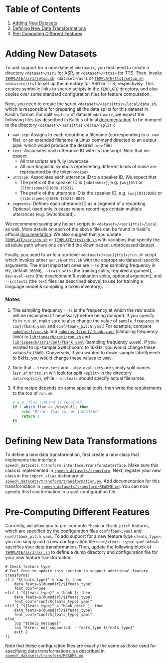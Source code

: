 # Table of Contents
1. [Adding New Datasets](#adding-new-datasets)
2. [Defining New Data Transformations](#defining-new-data-transformations)
3. [Pre-Computing Different Features](#pre-computing-different-features)

# Adding New Datasets
To add support for a new dataset `<dataset>`, you first need to create a directory `<dataset>/asr1` for ASR, or
`<dataset>/<tts1>` for TTS. Then, invoke [`TEMPLATE/asr1/setup.sh`](TEMPLATE/asr1/setup.sh)` <dataset>/asr1` or
[`TEMPLATE/tts1/setup.sh`](TEMPLATE/tts1/setup.sh)` <dataset>/tts1` to set up the directory for ASR or TTS,
respectively. This creates symbolic links to shared scripts in the [`TEMPLATE`](TEMPLATE) directory, and also copies
over some standard configuration files for feature computation.

Next, you need to create the script `<dataset>/<asr1|tts1>/local/data.sh`, which is responsible for preparing all the
data splits for this dataset in Kaldi's format. For split `<split>` of dataset `<dataset>`, we expect the following
files (as described in Kaldi's official [documentation](https://kaldi-asr.org/doc/data_prep.html)) to be dumped to the
directory `<dataset>/<asr1|tts1>/data/<split>`:
- `wav.scp`: Assigns to each recording a filename (corresponding to a `.wav` file), or an extended filename (a Linux
command directed to an output pipe, which would produce the desired `.wav` file)
- `text`: Associates each utterance ID with its transcript. Note that we expect
    - All transcripts are fully lowercase
    - All non-linguistic symbols representing different kinds of noise are represented by the token `<noise>`
- `utt2spk`: Associates each utterance ID to a speaker ID. We expect that
    - The prefix of the speaker ID is `{<dataset>}`, e.g. `{wsj}011` or `{librispeech}1006-135212`
    - The prefix of the utterance ID is the speaker ID, e.g. `{wsj}011c0202` or `{librispeech}1006-135212-0001`
- `segments`: Defines each utterance ID as a segment of a recording. Optional, used only in cases where recordings
contain multiple utterances (e.g. Switchboard).

We recommend saving any helper scripts to `<dataset>/<asr1|tts1>/local` as well. More details on each of the above
files can be found in Kaldi's official [documentation](https://kaldi-asr.org/doc/data_prep.html). We also suggest that
you update [`TEMPLATE/asr1/db.sh`](TEMPLATE/asr1/db.sh) or [`TEMPLATE/tts1/db.sh`](TEMPLATE/tts1/db.sh) with variables
that specify the absolute path where one can find the downloaded, unprocessed dataset.

Finally, you need to write a top-level `<dataset>/<asr1|tts1>/run.sh` script which invokes either `asr.sh` or 
`tts.sh` with the appropriate dataset-specific arguments. The most important ones are `--fs` (the sampling frequency
in Hz, default `16000`), `--train-sets` (the training splits, required argument), `--dev-eval-sets` (the development &
evaluation splits, optional argument), and `--srctexts` (the `text` files (as described above) to use for training a
language model & compiling a token inventory).

### Notes
1. The sampling frequency `--fs` is the frequency at which the raw audio will be resampled (if necessary) before being
dumped. If you specify `--fs` in `run.sh`, make sure to also change the value of `sample_frequency` in
`conf/fbank.yaml` and `conf/fbank_pitch.yaml`! For example, compare
[`swbd/asr1/run.sh`](swbd/asr1/run.sh) and [`swbd/asr1/conf/fbank.yaml`](swbd/asr1/conf/fbank.yaml) (sampling frequency
`8000`) to [`librispeech/asr1/run.sh`](librispeech/asr1/run.sh) and
[`librispeech/asr1/conf/fbank.yaml`](librispeech/asr1/conf/fbank.yaml) (sampling frequency `16000`). 
If you wanted to up-sample Switchboard to 16kHz, you would change these values to `16000`. 
Conversely, if you wanted to down-sample LibriSpeech to 8kHz, you would change these values to `8000`.

2. Note that `--train-sets` and `--dev-eval-sets` are simply split names (`asr.sh` or `tts.sh` will look for split
`<split>` in the directory `data/<split>`), while `--srctexts` should specify actual filenames.

3. If the recipe depends on some special tools, then write the requirements to the top of `run.sh`:
    ```bash
    # e.g. flac command is required
    if ! which flac &> /dev/null; then
        echo "Error: flac is not installed"
        return 1
    fi
    ```


# Defining New Data Transformations
To define a new data transformation, first create a new class that implements the interface
`speech_datasets.transform.interface.TransformInterface`. Make sure this class is implemented in 
[`speech_datasets/transform`](speech_datasets/transform). Next, register your new class in the `import_alias`
dictionary of [`speech_datasets/transform/transformation.py`](speech_datasets/transform/transformation.py#L25).
Add documentation for this transformation in 
[`speech_datasets/transform/README.md`](speech_datasets/transform/README.md).
You can now specify this transformation in a `yaml` configuration file. 

# Pre-Computing Different Features
Currently, we allow you to pre-compute `fbank` or `fbank_pitch` features, which are specified by the configuration files
`conf/fbank.yaml` and `conf/fbank_pitch.yaml`. To add support for a new feature type `<feats_type>`, you can simply add
a new configuration file `conf/<feats_type>.yaml` which specifies your data transformation. Then, update the following
block of [`TEMPLATE/asr1/asr.sh`](TEMPLATE/asr1/asr.sh#L141) to define a dump directory and configuration file for your
new feature transformation:
```shell script
# Check feature type
# Feel free to update this section to support additional feature transforms!
if [ "${feats_type}" = raw ]; then
    data_feats=${dumpdir}/${feats_type}
    feat_conf=none
elif [ "${feats_type}" = fbank ]; then
    data_feats=${dumpdir}/${feats_type}
    feat_conf="conf/${feats_type}.yaml"
elif [ "${feats_type}" = fbank_pitch ]; then
    data_feats=${dumpdir}/${feats_type}
    feat_conf="conf/${feats_type}.yaml"
else
    log "${help_message}"
    log "Error: not supported: --feats_type ${feats_type}"
    exit 2
fi
```
Note that these configuration files are exactly the same as those used for specifying data transformations, as described
in [`speech_datasets/transform/README.md`](speech_datasets/transform/README.md)
